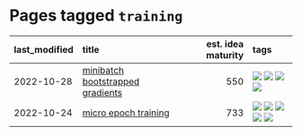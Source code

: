 # Pages tagged `training`

|last_modified|title|est. idea maturity|tags
|:---|:---|---:|:---|
|2022-10-28|[minibatch bootstrapped gradients](../minibatch-bootstrapped-gradients.md)|550|[![](https://img.shields.io/badge/tag-experimental-4a3565)](../tags/experimental.md) [![](https://img.shields.io/badge/tag-optimization-997e5)](../tags/optimization.md) [![](https://img.shields.io/badge/tag-training-a9524c)](../tags/training.md) [![](https://img.shields.io/badge/tag-wip-6a156e)](../tags/wip.md)|
|2022-10-24|[micro epoch training](../micro-epoch.md)|733|[![](https://img.shields.io/badge/tag-augmentation-dad82b)](../tags/augmentation.md) [![](https://img.shields.io/badge/tag-dataset-e7673c)](../tags/dataset.md) [![](https://img.shields.io/badge/tag-heuristics-35d420)](../tags/heuristics.md) [![](https://img.shields.io/badge/tag-tooling-ff6770)](../tags/tooling.md) [![](https://img.shields.io/badge/tag-training-a9524c)](../tags/training.md)|